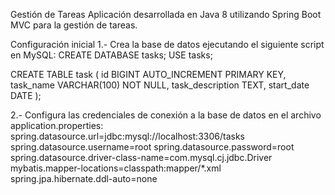 Gestión de Tareas
Aplicación desarrollada en Java 8 utilizando Spring Boot MVC para la gestión de tareas.

Configuración inicial
1.- Crea la base de datos ejecutando el siguiente script en MySQL:
  CREATE DATABASE tasks;
  USE tasks;

  CREATE TABLE task (
      id BIGINT AUTO_INCREMENT PRIMARY KEY,
      task_name VARCHAR(100) NOT NULL,
      task_description TEXT,
      start_date DATE
  );

2.- Configura las credenciales de conexión a la base de datos en el archivo application.properties:
  spring.datasource.url=jdbc:mysql://localhost:3306/tasks
  spring.datasource.username=root
  spring.datasource.password=root
  spring.datasource.driver-class-name=com.mysql.cj.jdbc.Driver
  mybatis.mapper-locations=classpath:mapper/*.xml
  spring.jpa.hibernate.ddl-auto=none

